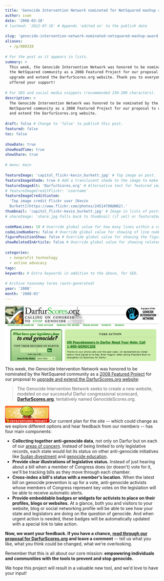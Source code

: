 ```yaml
---
title: 'Genocide Intervention Network nominated for NetSquared mashup award'
author: ivan
date: '2008-03-28'
# lastmod: '2022-07-16' # Appends 'edited on' to the publish date

slug: 'genocide-intervention-network-nominated-netsquared-mashup-award' # Recommended length is 3 to 5 words.
aliases:
  - /p/080328

# For the post as it appears in lists.
summary: >
  This week, the Genocide Intervention Network was honored to be nominated by
  the NetSquared community as a 2008 Featured Project for our proposal to
  upgrade and extend the DarfurScores.org website. Thank you to everyone who
  offered your support!

# For SEO and social media snippets (recommended 150-200 characters).
description: >
  The Genocide Intervention Network was honored to be nominated by the
  NetSquared community as a 2008 Featured Project for our proposal to upgrade
  and extend the DarfurScores.org website.

draft: false # Change to 'false' to publish this post.
featured: false
toc: false

showDate: true
showReadTime: true
showShare: true

# menu: main

featureImage: 'capitol_flickr-kevin_burkett.jpg' # Top image on post.
featureImageShade: true # Add a translucent shade to the image to make overlaid text easier to read.
featureImageAlt: 'DarfurScores.org' # Alternative text for featured image.
# featureImageCreditFlickr: 'username'
featureImageCreditCustom:
  'Top image credit Flickr user [Kevin
  Burkett](https://www.flickr.com/photos/24514780@N02).'
thumbnail: 'capitol_flickr-kevin_burkett.jpg' # Image in lists of posts.
# shareImage: 'share.jpg Falls back to thumbnail (if set) or featureImage.

codeMaxLines: 10 # Override global value for how many lines within a code block before auto-collapsing.
codeLineNumbers: false # Override global value for showing of line numbers within code block.
figurePositionShow: false # Override global value for showing the figure label.
showRelatedInArticle: false # Override global value for showing related posts in this series at the end of the content.

categories:
  - nonprofit technology
  - online advocacy
tags:
keywords: # Extra keywords in addition to the above, for SEO.

# Archive taxonomy terms (auto-generated)
year: '2008'
month: '2008-03'
---
```


![DarfurScores.org](darfurscores.png)

This week, the Genocide Intervention Network was honored to be nominated by the
NetSquared community as a
[2008 Featured Project](https://web.archive.org/web/20080308231814/http://www.netsquared.org/2008/conference)
for our proposal to
[upgrade and extend the DarfurScores.org website](https://web.archive.org/web/20080719230742/http://www.netsquared.org/2008/conference/projects/anti-genocide-action-tracker-genocide-scores-every-politician-state-and-university):

> The Genocide Intervention Network seeks to create a new website, modeled on
> our successful Darfur congressional scorecard,
> **[DarfurScores.org](https://web.archive.org/web/20080708201835/http://www.darfurscores.org/)**,
> tentatively named GenocideScores.org.

![NetSquared Featured Project ::legacy-float-r](n2y3-featured-project.jpg)Our
current plan for the site -- which could change as we explore different options
and hear feedback from our members -- has four main components:

- **Collecting together anti-genocide data**, not only on Darfur but on each of
  our
  [areas of concern](https://web.archive.org/web/20080614191436/http://www.genocideintervention.net:80/educate/crisis/overview).
  Instead of being limited to only legislative records, each state would list
  its status on other anti-genocide initiatives like
  [Sudan divestment](https://web.archive.org/web/20080724095105/http://sudandivestment.org/)
  and
  [genocide education](https://web.archive.org/web/20080320063747/http://www.teachagainstgenocide.org:80/).
- **Provide clear illustrations of legislative status.** Instead of just hearing
  about a bill when a member of Congress does (or doesn't) vote for it, we'll be
  tracking bills as they move through each chamber.
- **Cross-index a bill's status with a member's location.** When the latest bill
  on genocide prevention is up for a vote, anti-genocide activists whose members
  of Congress represent key votes on the legislation will be able to receive
  automatic alerts.
- **Provide embeddable badges or widgets for activists to place on their
  profiles, blogs or websites.** At a glance, both you and visitors to your
  website, blog or social networking profile will be able to see how your state
  and legislators are doing on the question of genocide. And when urgent action
  is needed, these badges will be automatically updated with a special link to
  take action.

**Now, we want your feedback. If you have a chance,
[read through our proposal for DarfurScores.org](https://web.archive.org/web/20080719230742/http://www.netsquared.org/2008/conference/projects/anti-genocide-action-tracker-genocide-scores-every-politician-state-and-university)
and leave a comment** -- tell us what you like, what you think could be changed,
what we're overlooking.

Remember that this is all about our core mission: **empowering individuals and
communities with the tools to prevent and stop genocide.**

We hope this project will result in a valuable new tool, and we'd love to have
your input!
